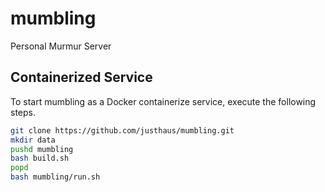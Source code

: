 # mumbling
Personal Murmur Server


## Containerized Service

To start mumbling as a Docker containerize service, execute the following steps.

```bash
git clone https://github.com/justhaus/mumbling.git
mkdir data
pushd mumbling
bash build.sh
popd
bash mumbling/run.sh
```

